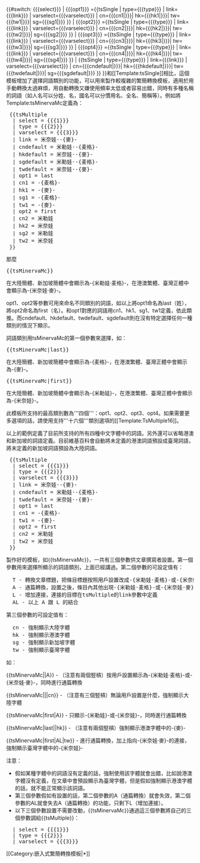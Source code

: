 {{#switch: {{{select}}}
| {{{opt1}}} ={{tsSingle
              | type={{{type}}}
              | link={{{link}}}
              | varselect={{{varselect}}}
              | cn={{{cn1|}}}| hk={{{hk1|}}}| tw={{{tw1|}}}| sg={{{sg1|}}}
              }}
| {{{opt2}}} ={{tsSingle
              | type={{{type}}}
              | link={{{link}}}
              | varselect={{{varselect}}}
              | cn={{{cn2|}}}| hk={{{hk2|}}}| tw={{{tw2|}}}| sg={{{sg2|}}}
              }}
| {{{opt3}}} ={{tsSingle
              | type={{{type}}}
              | link={{{link}}}
              | varselect={{{varselect}}}
              | cn={{{cn3|}}}| hk={{{hk3|}}}| tw={{{tw3|}}}| sg={{{sg3|}}}
              }}
| {{{opt4}}} ={{tsSingle
              | type={{{type}}}
              | link={{{link}}}
              | varselect={{{varselect}}}
              | cn={{{cn4|}}}| hk={{{hk4|}}}| tw={{{tw4|}}}| sg={{{sg4|}}}
              }}
|             {{tsSingle
              | type={{{type}}}
              | link={{{link}}}
              | varselect={{{varselect}}}
              | cn={{{cndefault|}}}| hk={{{hkdefault|}}}| tw={{{twdefault|}}}| sg={{{sgdefault|}}}
              }}
}}<noinclude>和[[Template:tsSingle]]相比，這個模板增加了選擇詞語類別的功能，可以用來製作較複雜的繁簡轉換模板，適用於用手動轉換太過麻煩，用自動轉換又嫌使用頻率太低或者容易出錯，同時有多種名稱的詞語（如人名可以分姓、名，國名可以分慣用名、全名、簡稱等）。例如將Template:tsMinervaMc定義為：

<pre>
 {{tsMultiple
  | select = {{{1}}}
  | type = {{{2}}}
  | varselect = {{{3}}}
  | link = 米奈娃·-{麥}-
  | cndefault = 米勒娃·-{麦格}-
  | hkdefault = 米奈娃·-{麥}-
  | sgdefault = 米勒娃·-{麦格}-
  | twdefault = 米奈娃·-{麥}-
  | opt1 = last
  | cn1 = -{麦格}-
  | hk1 = -{麥}-
  | sg1 = -{麦格}-
  | tw1 = -{麥}-
  | opt2 = first
  | cn2 = 米勒娃
  | hk2 = 米奈娃
  | sg2 = 米勒娃
  | tw2 = 米奈娃
 }}
</pre> <!-- 假如真要製作這個模板的話，請把手動轉換標籤拿掉。-->

那麼
<pre>{{tsMinervaMc}}</pre>
在大陸簡體、新加坡簡體中會顯示為-{米勒娃·麦格}-，在港澳繁體、臺灣正體中會顯示為-{米奈娃·麥}-。

opt1、opt2等參數可用來命名不同類別的詞語，如以上將opt1命名為last（姓），將opt2命名為first（名）。和opt1對應的詞語用cn1、hk1、sg1、tw1定義，依此類推。而cndefault、hkdefault、twdefault、sgdefault則在沒有特定選擇任何一種類別的情況下顯示。

詞語類別用<nowiki>tsMinervaMc</nowiki>的第一個參數來選擇，如：
<pre>{{tsMinervaMc|last}}</pre>
在大陸簡體、新加坡簡體中會顯示為-{麦格}-，在港澳繁體、臺灣正體中會顯示為-{麥}-。
<pre>{{tsMinervaMc|first}}</pre>
在大陸簡體、新加坡簡體中會顯示為-{米勒娃}-，在港澳繁體、臺灣正體中會顯示為-{米奈娃}-。

此模板所支持的最高類別數為'''四個'''：opt1、opt2、opt3、opt4。如果需要更多選項的話，請使用支持'''十六個'''類別選項的[[Template:TsMultiple16]]。

以上的範例定義了目前所支持的所有四種中文字體中的詞語。另外還可以省略港澳和新加坡的詞語定義。目前維基百科會自動將未定義的港澳詞語預設成臺灣詞語，將未定義的新加坡詞語預設為大陸詞語。

<pre>
 {{tsMultiple
  | select = {{{1}}}
  | type = {{{2}}}
  | varselect = {{{3}}}
  | link = 米奈娃·-{麥}-
  | cndefault = 米勒娃·-{麦格}-
  | twdefault = 米奈娃·-{麥}-
  | opt1 = last
  | cn1 = -{麦格}-
  | tw1 = -{麥}-
  | opt2 = first
  | cn2 = 米勒娃
  | tw2 = 米奈娃
 }}
</pre> <!-- 假如真要製作這個模板的話，請把手動轉換標籤拿掉。-->

製作好的模板，如<nowiki>{{tsMinervaMc}}</nowiki>，一共有三個參數供文章撰寫者設置。第一個參數用來選擇所顯示的詞語類別，上面已經講過。第二個參數的可設定值有：
<pre>
  T - 轉換文章標題，把條目標題按照用戶設置改成-{米勒娃·麦格}-或-{米奈娃·麥}-，這時<nowiki>{{tsMinervaMc||T}}</nowiki>所在的位置不再顯示任何文字
  A - 通篇轉換，設置之後，條目內其他出現-{米勒娃·麦格}-或-{米奈娃·麥}-的地方，都會自動轉成用戶需要的字體
  L - 增加連接，連接的目標在tsMultiple的link參數中定義
  AL - 以上 A 跟 L 的結合 
</pre>

第三個參數的可設定值有：
<pre>
  cn - 強制顯示大陸字體
  hk - 強制顯示港澳字體
  sg - 強制顯示新加坡字體
  tw - 強制顯示臺灣字體
</pre>

如：

<nowiki>{{tsMinervaMc||A}}</nowiki> - （注意有兩個竪槓）按用戶設置顯示為-{米勒娃·麦格}-或-{米奈娃·麥}-，同時進行通篇轉換

<nowiki>{{tsMinervaMc|||cn}}</nowiki> - （注意有三個竪槓）無論用戶設置是什麼，強制顯示大陸字體

<nowiki>{{tsMinervaMc|first|A}}</nowiki> - 只顯示-{米勒娃}-或-{米奈娃}-，同時進行通篇轉換

<nowiki>{{tsMinervaMc|last||hk}}</nowiki> - （注意有兩個竪槓）強制顯示港澳字體中的-{麥}-

<nowiki>{{tsMinervaMc|first|AL|tw}}</nowiki> - 進行通篇轉換，加上指向-{米奈娃·麥}-的連接，強制顯示臺灣字體中的-{米奈娃}-

注意：
* 假如某種字體中的詞語沒有定義的話，強制使用該字體就會出錯，比如說港澳字體沒有定義，在文章中會預設顯示為臺灣字體，但是假如強制顯示港澳字體的話，就不能正常顯示該詞語。
* 第三個參數假如有設置的話，第二個參數的A（通篇轉換）就會失效，第二個參數的AL就會失去A（通篇轉換）的功能，只剩下L（增加連接）。
* 以下三個參數設置不需要改動，<nowiki>{{tsMinervaMc}}</nowiki>通過這三個參數將自己的三個參數調給<nowiki>{{tsMultiple}}</nowiki>：
<pre>
  | select = {{{1}}}
  | type = {{{2}}}
  | varselect = {{{3}}}
</pre>


[[Category:嵌入式繁簡轉換模板|*]]</noinclude>